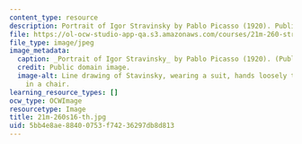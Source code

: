 ```yaml
---
content_type: resource
description: Portrait of Igor Stravinsky by Pablo Picasso (1920). Public domain image.
file: https://ol-ocw-studio-app-qa.s3.amazonaws.com/courses/21m-260-stravinsky-to-the-present-spring-2016/5bb4e8ae88400753f74236297db8d813_21m-260s16-th.jpg
file_type: image/jpeg
image_metadata:
  caption: _Portrait of Igor Stravinsky_ by Pablo Picasso (1920). (Public domain image.)
  credit: Public domain image.
  image-alt: Line drawing of Stavinsky, wearing a suit, hands loosely together, sitting
    in a chair.
learning_resource_types: []
ocw_type: OCWImage
resourcetype: Image
title: 21m-260s16-th.jpg
uid: 5bb4e8ae-8840-0753-f742-36297db8d813
---
```

